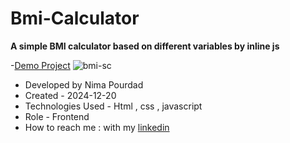 # Bmi-Calculator
**A simple BMI calculator based on different variables by inline js**

-[Demo Project](https://nima-frontend.github.io/bmi-calculator/)
![bmi-sc](https://github.com/user-attachments/assets/c12577d1-1888-4858-8525-27a1ff07c246)
- Developed by Nima Pourdad
- Created - 2024-12-20
- Technologies Used - Html , css , javascript
- Role - Frontend
- How to reach me : with my [linkedin](https://linkedin.com/in/nima-pourdad-b2a5bb331)
